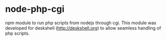 node-php-cgi
============

npm module to run php scripts from nodejs through cgi. This module was developed for deskshell 
(http://deskshell.org) to allow seamless handling of php scripts.
